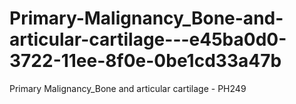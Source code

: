 # Primary-Malignancy_Bone-and-articular-cartilage---e45ba0d0-3722-11ee-8f0e-0be1cd33a47b
Primary Malignancy_Bone and articular cartilage - PH249
